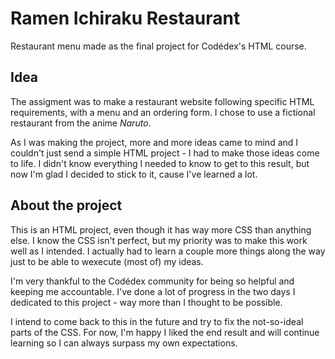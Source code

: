 # Ramen Ichiraku Restaurant

Restaurant menu made as the final project for Codédex's HTML course.

## Idea

The assigment was to make a restaurant website following specific HTML requirements, with a menu and an ordering form. I chose to use a fictional restaurant from the anime _Naruto_. 

As I was making the project, more and more ideas came to mind and I couldn't just send a simple HTML project - I had to make those ideas come to life. I didn't know everything I needed to know to get to this result, but now I'm glad I decided to stick to it, cause I've learned a lot.

## About the project

This is an HTML project, even though it has way more CSS than anything else. I know the CSS isn't perfect, but my priority was to make this work well as I intended. I actually had to learn a couple more things along the way just to be able to wexecute (most of) my ideas.

I'm very thankful to the Codédex community for being so helpful and keeping me accountable. I've done a lot of progress in the two days I dedicated to this project - way more than I thought to be possible.

I intend to come back to this in the future and try to fix the not-so-ideal parts of the CSS. For now, I'm happy I liked the end result and will continue learning so I can always surpass my own expectations.
